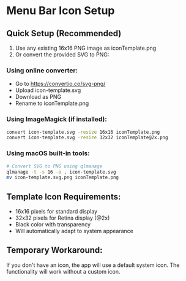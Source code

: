 # Menu Bar Icon Setup

## Quick Setup (Recommended)

1. Use any existing 16x16 PNG image as iconTemplate.png
2. Or convert the provided SVG to PNG:

### Using online converter:
- Go to https://convertio.co/svg-png/
- Upload icon-template.svg
- Download as PNG
- Rename to iconTemplate.png

### Using ImageMagick (if installed):
```bash
convert icon-template.svg -resize 16x16 iconTemplate.png
convert icon-template.svg -resize 32x32 iconTemplate@2x.png
```

### Using macOS built-in tools:
```bash
# Convert SVG to PNG using qlmanage
qlmanage -t -s 16 -o . icon-template.svg
mv icon-template.svg.png iconTemplate.png
```

## Template Icon Requirements:
- 16x16 pixels for standard display
- 32x32 pixels for Retina display (@2x)
- Black color with transparency
- Will automatically adapt to system appearance

## Temporary Workaround:
If you don't have an icon, the app will use a default system icon.
The functionality will work without a custom icon.
